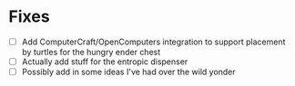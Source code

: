 # Fixes
* [ ] Add ComputerCraft/OpenComputers integration to support placement by turtles for the hungry ender chest
* [ ] Actually add stuff for the entropic dispenser
* [ ] Possibly add in some ideas I've had over the wild yonder